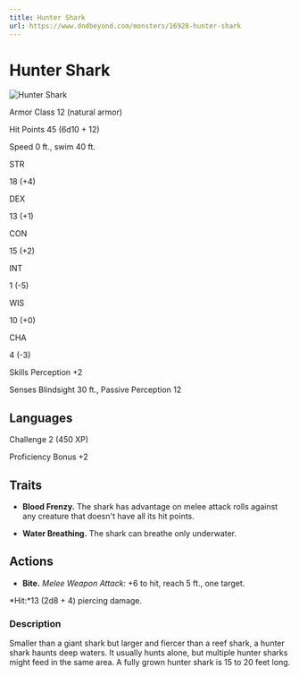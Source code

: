 ```yaml
---
title: Hunter Shark
url: https://www.dndbeyond.com/monsters/16928-hunter-shark
---
```


# Hunter Shark

![Hunter Shark](hunter-shark.png)

Armor Class
12
(natural armor)

Hit Points
45
(6d10 + 12)

Speed
0 ft., swim 40 ft.

STR

18
(+4)

DEX

13
(+1)

CON

15
(+2)

INT

1
(-5)

WIS

10
(+0)

CHA

4
(-3)

Skills
Perception +2

Senses
Blindsight 30 ft., Passive Perception 12

Languages
--

Challenge
2 (450 XP)

Proficiency Bonus
+2

## Traits

* **Blood Frenzy.** The shark has advantage on melee attack rolls against any creature that doesn't have all its hit points.

* **Water Breathing.** The shark can breathe only underwater.

## Actions

* **Bite.** *Melee Weapon Attack:* +6 to hit, reach 5 ft., one target.

*Hit:*13 (2d8 + 4) piercing damage.

### Description

Smaller than a giant shark but larger and fiercer than a reef shark, a hunter shark haunts deep waters. It usually hunts alone, but multiple hunter sharks might feed in the same area. A fully grown hunter shark is 15 to 20 feet long.